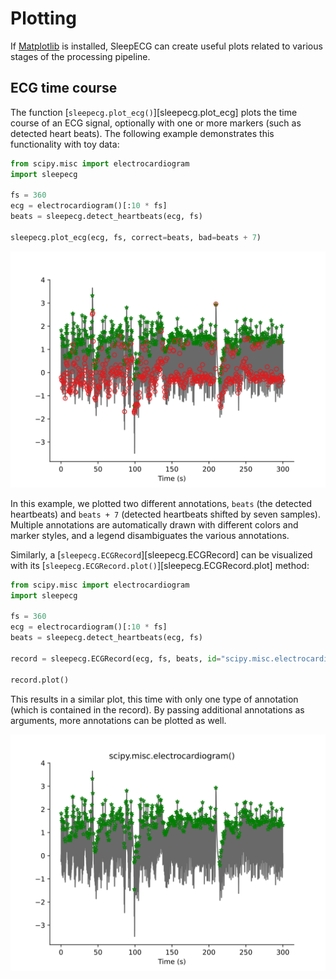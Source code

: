 # Plotting
If [Matplotlib](https://matplotlib.org/) is installed, SleepECG can create useful plots related to various stages of the processing pipeline.

## ECG time course
The function [`sleepecg.plot_ecg()`][sleepecg.plot_ecg] plots the time course of an ECG signal, optionally with one or more markers (such as detected heart beats). The following example demonstrates this functionality with toy data:

```python
from scipy.misc import electrocardiogram
import sleepecg

fs = 360
ecg = electrocardiogram()[:10 * fs]
beats = sleepecg.detect_heartbeats(ecg, fs)

sleepecg.plot_ecg(ecg, fs, correct=beats, bad=beats + 7)
```

![ECG time course with beat annotations](./img/plot_ecg.svg)

In this example, we plotted two different annotations, `beats` (the detected heartbeats) and `beats + 7` (detected heartbeats shifted by seven samples). Multiple annotations are automatically drawn with different colors and marker styles, and a legend disambiguates the various annotations.

Similarly, a [`sleepecg.ECGRecord`][sleepecg.ECGRecord] can be visualized with its [`sleepecg.ECGRecord.plot()`][sleepecg.ECGRecord.plot] method:

```python
from scipy.misc import electrocardiogram
import sleepecg

fs = 360
ecg = electrocardiogram()[:10 * fs]
beats = sleepecg.detect_heartbeats(ecg, fs)

record = sleepecg.ECGRecord(ecg, fs, beats, id="scipy.misc.electrocardiogram()")

record.plot()
```

This results in a similar plot, this time with only one type of annotation (which is contained in the record). By passing additional annotations as arguments, more annotations can be plotted as well.

![ECG record visualization](./img/ecgrecord_plot.svg)
